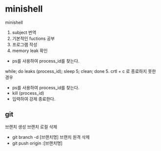 # minishell
minishell

1. subject 번역
2. 기본적인 fuctions 공부
3. 프로그램 작성
4. memory leak 확인
- ps를 사용하여 process_id를 찾는다.

while;
do leaks (process_id);
sleep 5;
clean;
done
5. crtl + c 로 종료하지 못한 경우
- ps를 사용하여 process_id를 찾는다.
- kill (process_id)
- 입력하여 강제 종료한다.

## git
브랜치 생성
브랜치 로컬 삭제
- git branch -d [브랜치명]
브랜치 원격 삭제
- git push origin :[브랜치명]